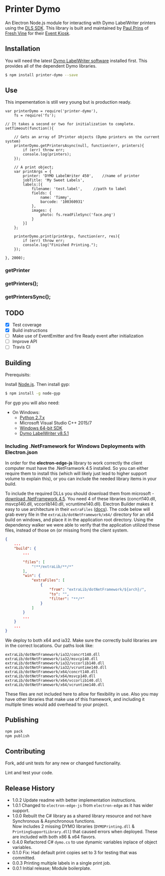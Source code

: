 # Printer Dymo

An Electron Node.js module for interacting with Dymo LabelWriter printers using the [DLS SDK](http://developers.dymo.com/). This library is built and maintained by [Paul Prins](https://github.com/paulprins/) of [Fresh Vine](https://freshvine.co/) for their [Event Kiosk](https://freshvine.co/Event-Kiosk/).

## Installation

You will need the latest [Dymo LabelWriter software](http://download.dymo.com/dymo/Software/Win/DLS8Setup.8.5.1.exe) installed first.  This provides all of the dependent Dymo libraries.

``` bash
$ npm install printer-dymo --save
```

## Use

This impementation is still very young but is production ready.

```
var printerDymo = require('printer-dymo'),
	fs = require('fs');

// It takes a second or two for initialization to complete.
setTimeout(function(){

	// Gets an array of IPrinter objects (Dymo printers on the current system)
	printerDymo.getPrintersAsync(null, function(err, printers){
		if (err) throw err;
		console.log(printers);
	});

	// A print object;
	var printArgs = {
		printer: 'DYMO LabelWriter 450',	//name of printer
		jobTitle: 'My Sweet Labels',
		labels:[{
			filename: 'test.label',		//path to label
			fields: {
				name: 'Timmy',
				barcode: '100360931'
			},
			images: {
				photo: fs.readFileSync('face.png')
			}
		}]
	};

	printerDymo.print(printArgs, function(err, res){
		if (err) throw err;
		console.log("Finished Printing.");
	});

}, 2000);

```

### getPrinter

### getPrinters();

### getPrintersSync();

## TODO

- [x] Test coverage  
- [x] Build instructions  
- [ ] Make use of EventEmitter and fire Ready event after initialization  
- [ ] Improve API  
- [ ] Travis CI  

## Building

Prerequisits:

Install [Node.js](https://nodejs.org/en/download/).  Then install gyp:

``` bash
$ npm install -g node-gyp
```

For gyp you will also need:

* On Windows:
  * [Python 2.7.x](https://www.python.org/getit/windows)
  * Microsoft Visual Studio C++ 2015/7
  * [Windows 64-bit SDK](https://msdn.microsoft.com/en-us/windows/desktop/bg162891.aspx)
  * [Dymo LabelWriter v8.5.1](http://download.dymo.com/dymo/Software/Win/DLS8Setup.8.5.1.exe)


### Including .NetFramework for Windows Deployments with Electron.json

In order for the **electron-edge-js** library to work correctly the client computer must have the .NetFramwork 4.5 installed. So you can either require them to install this (which will likely just lead to higher support volume to explain this), or you can include the needed library items in your build.  
  
To include the required DLLs you should download them from microsoft - [download .NetFramework 4.5](https://www.microsoft.com/en-us/download/details.aspx?id=30653). You need 4 of these libraries (concrt140.dll, msvcp140.dll, vccorlib140.dll, vcruntime140.dll). Electron Builder makes it easy to use architecture in their `extraFiles` ([docs](https://www.electron.build/configuration/contents)). The code below will grab every file in the `extraLib/dotNetFramework/x64/` directory for an x64 build on windows, and place it in the application root directory. Using the dependency walker we were able to verify that the application utilized these files, instead of those on (or missing from) the client system. 


```json
{
	...
	"build": {
		...

		"files": [
			"!**/extraLib/**/*"
		],
		"win": {
			"extraFiles": [
				{
					"from": "extraLib/dotNetFramework/${arch}/",
					"to": "",
					"filter": "**/*"
				}
			]
		}
		...
	}
	...
}
```

We deploy to both x64 and ia32. Make sure the correctly build libraries are in the correct locations. Our paths look like:  

	extraLib/dotNetFramework/ia32/concrt140.dll
	extraLib/dotNetFramework/ia32/msvcp140.dll
	extraLib/dotNetFramework/ia32/vccorlib140.dll
	extraLib/dotNetFramework/ia32/vcruntime140.dll
	extraLib/dotNetFramework/x64/concrt140.dll
	extraLib/dotNetFramework/x64/msvcp140.dll
	extraLib/dotNetFramework/x64/vccorlib140.dll
	extraLib/dotNetFramework/x64/vcruntime140.dll

These files are not included here to allow for flexibility in use. Also you may have other libraries that make use of this framework, and including it multiple times would add overhead to your project.

## Publishing

``` bash
npm pack
npm publish
```

## Contributing

Fork, add unit tests for any new or changed functionality.

Lint and test your code.

## Release History

* 1.0.2 Update readme with better implementation instructions.
* 1.0.1 Changed to `electron-edge-js` from `electron-edge` as it has wider support.
* 1.0.0 Rebuilt the C# library as a shared library resource and not have Synchronous & Asynchronous functions.  
	Now includes 2 missing DYMO libraries (`DYMOPrinting.dll` & `PrintingSupportLibrary.dll`) that caused errors when deployed. These are included with both x86 & x64 flavors. 
* 0.4.0 Refactored C# `dymo.cs` to use dynamic variables inplace of object variables.  
* 0.1.0 Fix: Had default print copies set to 3 for testing that was committed.  
* 0.0.3 Printing multiple labels in a single print job.  
* 0.0.1 Initial release; Module boilerplate.  
